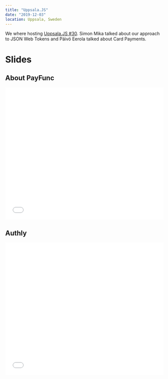```yaml
---
title: "Uppsala.JS"
date: "2019-12-03"
location: Uppsala, Sweden
---
```

We where hosting [Uppsala.JS #30](https://www.meetup.com/Uppsalajs/events/266590693/). Simon Mika talked about our approach to JSON Web Tokens and Päivö Eerola talked about Card Payments.

# Slides

## About PayFunc
<iframe src="//slides.com/payfunc/intro-joinus/embed" width="100%" height="420" scrolling="no" frameborder="0" webkitallowfullscreen mozallowfullscreen allowfullscreen></iframe>

## Authly
<iframe src="//slides.com/payfunc/authly/embed" width="100%" height="420" scrolling="no" frameborder="0" webkitallowfullscreen mozallowfullscreen allowfullscreen></iframe>